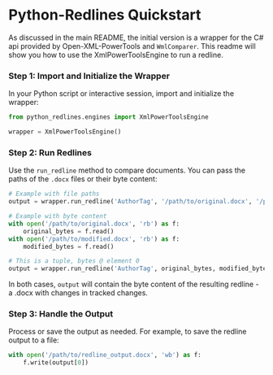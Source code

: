 # Python-Redlines Quickstart

As discussed in the main README, the initial version is a wrapper for the C# api provided by Open-XML-PowerTools and
`WmlComparer`. This readme will show you how to use the XmlPowerToolsEngine to run a redline. 

### Step 1: Import and Initialize the Wrapper

In your Python script or interactive session, import and initialize the wrapper:

```python
from python_redlines.engines import XmlPowerToolsEngine

wrapper = XmlPowerToolsEngine()
```

### Step 2: Run Redlines

Use the `run_redline` method to compare documents. You can pass the paths of the `.docx` files or their byte content:

```python
# Example with file paths
output = wrapper.run_redline('AuthorTag', '/path/to/original.docx', '/path/to/modified.docx')

# Example with byte content
with open('/path/to/original.docx', 'rb') as f:
    original_bytes = f.read()
with open('/path/to/modified.docx', 'rb') as f:
    modified_bytes = f.read()

# This is a tuple, bytes @ element 0
output = wrapper.run_redline('AuthorTag', original_bytes, modified_bytes)
```

In both cases, `output` will contain the byte content of the resulting redline - a .docx with changes in tracked 
changes.

### Step 3: Handle the Output

Process or save the output as needed. For example, to save the redline output to a file:

```python
with open('/path/to/redline_output.docx', 'wb') as f:
    f.write(output[0])
```
